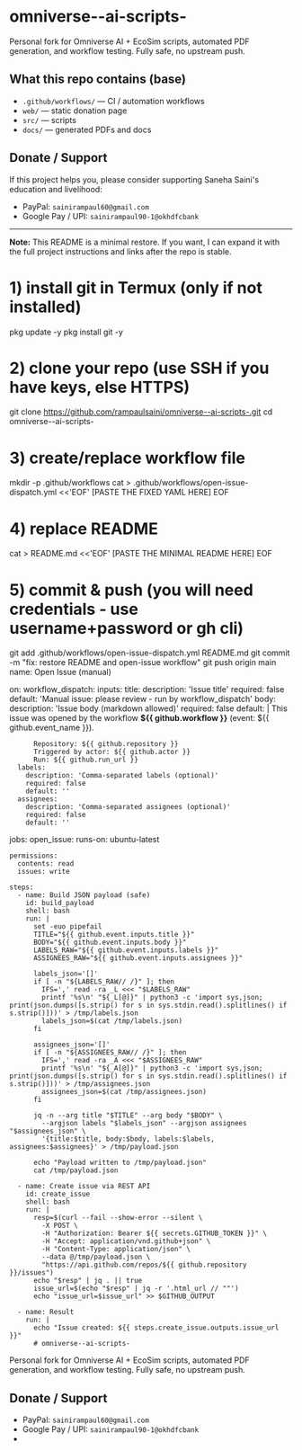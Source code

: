 # omniverse--ai-scripts-

Personal fork for Omniverse AI + EcoSim scripts, automated PDF generation, and workflow testing. Fully safe, no upstream push.

## What this repo contains (base)
- `.github/workflows/` — CI / automation workflows
- `web/` — static donation page
- `src/` — scripts
- `docs/` — generated PDFs and docs

## Donate / Support
If this project helps you, please consider supporting Saneha Saini's education and livelihood:

- PayPal: `sainirampaul60@gmail.com`
- Google Pay / UPI: `sainirampaul90-1@okhdfcbank`

---

**Note:** This README is a minimal restore. If you want, I can expand it with the full project instructions and links after the repo is stable.
# 1) install git in Termux (only if not installed)
pkg update -y
pkg install git -y

# 2) clone your repo (use SSH if you have keys, else HTTPS)
git clone https://github.com/rampaulsaini/omniverse--ai-scripts-.git
cd omniverse--ai-scripts-

# 3) create/replace workflow file
mkdir -p .github/workflows
cat > .github/workflows/open-issue-dispatch.yml <<'EOF'
[PASTE THE FIXED YAML HERE]
EOF

# 4) replace README
cat > README.md <<'EOF'
[PASTE THE MINIMAL README HERE]
EOF

# 5) commit & push (you will need credentials - use username+password or gh cli)
git add .github/workflows/open-issue-dispatch.yml README.md
git commit -m "fix: restore README and open-issue workflow"
git push origin main
name: Open Issue (manual)

on:
  workflow_dispatch:
    inputs:
      title:
        description: 'Issue title'
        required: false
        default: 'Manual issue: please review - run by workflow_dispatch'
      body:
        description: 'Issue body (markdown allowed)'
        required: false
        default: |
          This issue was opened by the workflow **${{ github.workflow }}** (event: ${{ github.event_name }}).

          Repository: ${{ github.repository }}
          Triggered by actor: ${{ github.actor }}
          Run: ${{ github.run_url }}
      labels:
        description: 'Comma-separated labels (optional)'
        required: false
        default: ''
      assignees:
        description: 'Comma-separated assignees (optional)'
        required: false
        default: ''

jobs:
  open_issue:
    runs-on: ubuntu-latest

    permissions:
      contents: read
      issues: write

    steps:
      - name: Build JSON payload (safe)
        id: build_payload
        shell: bash
        run: |
          set -euo pipefail
          TITLE="${{ github.event.inputs.title }}"
          BODY="${{ github.event.inputs.body }}"
          LABELS_RAW="${{ github.event.inputs.labels }}"
          ASSIGNEES_RAW="${{ github.event.inputs.assignees }}"

          labels_json='[]'
          if [ -n "${LABELS_RAW// /}" ]; then
            IFS=',' read -ra _L <<< "$LABELS_RAW"
            printf '%s\n' "${_L[@]}" | python3 -c 'import sys,json; print(json.dumps([s.strip() for s in sys.stdin.read().splitlines() if s.strip()]))' > /tmp/labels.json
            labels_json=$(cat /tmp/labels.json)
          fi

          assignees_json='[]'
          if [ -n "${ASSIGNEES_RAW// /}" ]; then
            IFS=',' read -ra _A <<< "$ASSIGNEES_RAW"
            printf '%s\n' "${_A[@]}" | python3 -c 'import sys,json; print(json.dumps([s.strip() for s in sys.stdin.read().splitlines() if s.strip()]))' > /tmp/assignees.json
            assignees_json=$(cat /tmp/assignees.json)
          fi

          jq -n --arg title "$TITLE" --arg body "$BODY" \
            --argjson labels "$labels_json" --argjson assignees "$assignees_json" \
            '{title:$title, body:$body, labels:$labels, assignees:$assignees}' > /tmp/payload.json

          echo "Payload written to /tmp/payload.json"
          cat /tmp/payload.json

      - name: Create issue via REST API
        id: create_issue
        shell: bash
        run: |
          resp=$(curl --fail --show-error --silent \
            -X POST \
            -H "Authorization: Bearer ${{ secrets.GITHUB_TOKEN }}" \
            -H "Accept: application/vnd.github+json" \
            -H "Content-Type: application/json" \
            --data @/tmp/payload.json \
            "https://api.github.com/repos/${{ github.repository }}/issues")
          echo "$resp" | jq . || true
          issue_url=$(echo "$resp" | jq -r '.html_url // ""')
          echo "issue_url=$issue_url" >> $GITHUB_OUTPUT

      - name: Result
        run: |
          echo "Issue created: ${{ steps.create_issue.outputs.issue_url }}"
          # omniverse--ai-scripts-

Personal fork for Omniverse AI + EcoSim scripts, automated PDF generation, and workflow testing. Fully safe, no upstream push.

## Donate / Support
- PayPal: `sainirampaul60@gmail.com`
- Google Pay / UPI: `sainirampaul90-1@okhdfcbank`
- 
